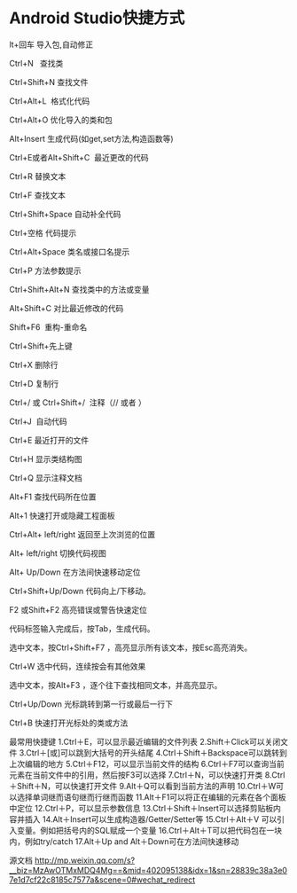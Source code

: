 # Android Studio快捷方式
lt+回车 导入包,自动修正

Ctrl+N   查找类

Ctrl+Shift+N 查找文件

Ctrl+Alt+L  格式化代码

Ctrl+Alt+O 优化导入的类和包

Alt+Insert 生成代码(如get,set方法,构造函数等)

Ctrl+E或者Alt+Shift+C  最近更改的代码

Ctrl+R 替换文本

Ctrl+F 查找文本

Ctrl+Shift+Space 自动补全代码

Ctrl+空格 代码提示

Ctrl+Alt+Space 类名或接口名提示

Ctrl+P 方法参数提示

Ctrl+Shift+Alt+N 查找类中的方法或变量

Alt+Shift+C 对比最近修改的代码

Shift+F6  重构-重命名

Ctrl+Shift+先上键

Ctrl+X 删除行

Ctrl+D 复制行

Ctrl+/ 或 Ctrl+Shift+/  注释（// 或者 ）

Ctrl+J  自动代码

Ctrl+E 最近打开的文件

Ctrl+H 显示类结构图

Ctrl+Q 显示注释文档

Alt+F1 查找代码所在位置

Alt+1 快速打开或隐藏工程面板

Ctrl+Alt+ left/right 返回至上次浏览的位置

Alt+ left/right 切换代码视图

Alt+ Up/Down 在方法间快速移动定位

Ctrl+Shift+Up/Down 代码向上/下移动。

F2 或Shift+F2 高亮错误或警告快速定位

代码标签输入完成后，按Tab，生成代码。

选中文本，按Ctrl+Shift+F7 ，高亮显示所有该文本，按Esc高亮消失。

Ctrl+W 选中代码，连续按会有其他效果

选中文本，按Alt+F3 ，逐个往下查找相同文本，并高亮显示。

Ctrl+Up/Down 光标跳转到第一行或最后一行下

Ctrl+B 快速打开光标处的类或方法


最常用快捷键
1.Ctrl＋E，可以显示最近编辑的文件列表
2.Shift＋Click可以关闭文件
3.Ctrl＋[或]可以跳到大括号的开头结尾
4.Ctrl＋Shift＋Backspace可以跳转到上次编辑的地方
5.Ctrl＋F12，可以显示当前文件的结构
6.Ctrl＋F7可以查询当前元素在当前文件中的引用，然后按F3可以选择
7.Ctrl＋N，可以快速打开类
8.Ctrl＋Shift＋N，可以快速打开文件
9.Alt＋Q可以看到当前方法的声明
10.Ctrl＋W可以选择单词继而语句继而行继而函数
11.Alt＋F1可以将正在编辑的元素在各个面板中定位
12.Ctrl＋P，可以显示参数信息
13.Ctrl＋Shift＋Insert可以选择剪贴板内容并插入
14.Alt＋Insert可以生成构造器/Getter/Setter等
15.Ctrl＋Alt＋V 可以引入变量。例如把括号内的SQL赋成一个变量
16.Ctrl＋Alt＋T可以把代码包在一块内，例如try/catch
17.Alt＋Up and Alt＋Down可在方法间快速移动

源文档 <http://mp.weixin.qq.com/s?__biz=MzAwOTMxMDQ4Mg==&mid=402095138&idx=1&sn=28839c38a3e07e1d7cf22c8185c7577a&scene=0#wechat_redirect> 
